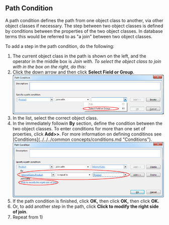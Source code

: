 ## Path Condition

A path condition defines the path from one object class to another, via other object classes if necessary. The step between two object classes is defined by conditions between the properties of the two object classes. In database terms this would be referred to as "a join" between two object classes.

To add a step in the path condition, do the following:

1.  The current object class in the path is shown on the left, and the operator in the middle box is <span style="FONT-STYLE: italic">Join with. To select the object class to join with in the box on the right, do this:
2.  Click the down arrow and then click **Select Field or Group**.  
    ![ID6FE78B10200C43CF.ID5542AD8FA2124201.jpg](media/24ed33926c944c0c99b838af8dd88abd.jpg)
3.  In the list, select the correct object class.
4.  In the immediately followin **By** section, define the condition between the two object classes. To enter conditions for more than one set of proerties, click **Add>>**. For more information on defining conditinos see [Conditions](../../../common concepts/conditions.md "Conditions").  ![ID6FE78B10200C43CF.IDCAA7AE065E8D4BD1.jpg](media/d45e15aeb41b4d1d919a416f344ff35c.jpg)
5.  If the path condition is finished, click **OK,** <span style="FONT-WEIGHT: normal">then click **OK,** <span style="FONT-WEIGHT: normal">then click **OK.**
6.  Or, to add another step in the path, click **Click to modify the right side of join**<span style="FONT-WEIGHT: normal">.
7.  Repeat from 1)